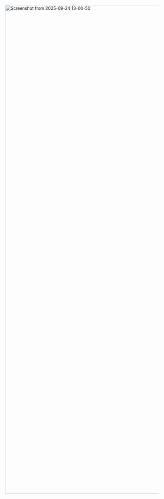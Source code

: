 <img width="2560" height="1600" alt="Screenshot from 2025-09-24 13-00-50" src="https://github.com/user-attachments/assets/f35c4252-6d20-47cf-86d7-0112dec5ac17" />
